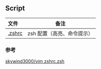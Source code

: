 ## Script 

| 文件             | 备注                       |
| :--------------- | -------------------------- |
| [.zshrc](.zshrc) | zsh 配置（高亮、命令提示） |



### 参考

[skywind3000/vim zshrc.zsh](https://github.com/skywind3000/vim/blob/master/etc/zshrc.zsh)

